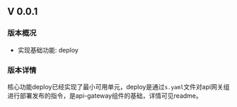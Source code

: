 <!--
 * @Descripttion: 
 * @Author: Wang Dejiang(aei)
 * @Date: 2022-07-17 16:19:52
 * @LastEditors: Wang Dejiang(aei)
 * @LastEditTime: 2022-07-17 19:52:55
-->
## V 0.0.1

### 版本概况

- 实现基础功能: deploy 

### 版本详情

核心功能deploy已经实现了最小可用单元，deploy是通过`s.yaml`文件对api网关组进行部署发布的指令，是api-gateway组件的基础，详情可见readme。